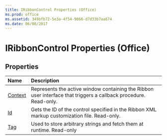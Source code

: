 ```yaml
---
title: IRibbonControl Properties (Office)
ms.prod: office
ms.assetid: 349bfb72-5e3a-4f54-9866-d7d33b7aa674
ms.date: 06/08/2017
---
```



# IRibbonControl Properties (Office)

## Properties



|**Name**|**Description**|
|:-----|:-----|
|[Context](iribboncontrol-context-property-office.md)|Represents the active window containing the Ribbon user interface that triggers a callback procedure. Read-only.|
|[Id](iribboncontrol-id-property-office.md)|Gets the ID of the control specified in the Ribbon XML markup customization file. Read-only.|
|[Tag](iribboncontrol-tag-property-office.md)|Used to store arbitrary strings and fetch them at runtime. Read-only|

